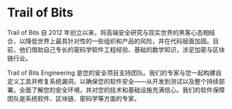 # Trail of Bits

Trail of Bits 自 2012 年创立以来，将高端安全研究与现实世界的黑客心态相结合，以降低世界上最具针对性的一些组织和产品的风险，并在代码层面加固。目前，他们借助自己专长的密码学软件工程经验、基础的数学知识，涉足加密与区块链行业。

Trail of Bits Engineering 是您的安全项目支持团队。我们的专家与您一起构建自定义工具并修复系统漏洞，以确保您的软件安全——从开发到测试以及整个持续部署。全面了解您的安全环境，并对您的技术和基础设施充满信心。我们的软件保障团队是系统软件、区块链、密码学等方面的专家。
